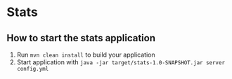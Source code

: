 # Stats

How to start the stats application
---

1. Run `mvn clean install` to build your application
1. Start application with `java -jar target/stats-1.0-SNAPSHOT.jar server config.yml`
